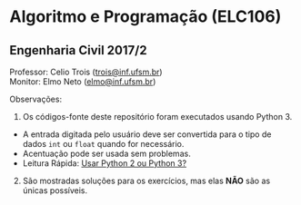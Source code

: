 # Algoritmo e Programação (ELC106)
## Engenharia Civil 2017/2

Professor: Celio Trois ([trois@inf.ufsm.br](mailto:trois@inf.ufsm.br))<br>
Monitor: Elmo Neto ([elmo@inf.ufsm.br](mailto:elmo@inf.ufsm.br))<br>

Observações:<br>
1. Os códigos-fonte deste repositório foram executados usando Python 3.<br>
* A entrada digitada pelo usuário deve ser convertida para o tipo de dados `int` ou `float` quando for necessário.<br>
* Acentuação pode ser usada sem problemas.<br>
* Leitura Rápida: [Usar Python 2 ou Python 3?](python.org.br/qual-python)

2. São mostradas soluções para os exercícios, mas elas **NÃO** são as únicas possíveis.
